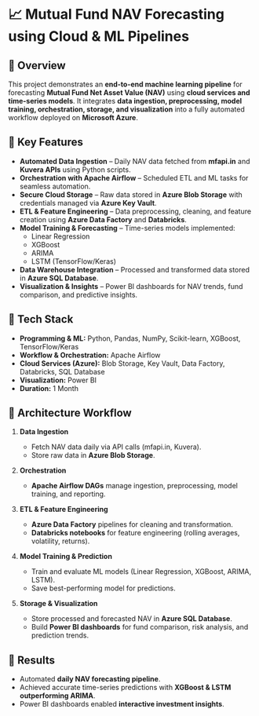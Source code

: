 # 📈 Mutual Fund NAV Forecasting using Cloud & ML Pipelines

## 🔹 Overview

This project demonstrates an **end-to-end machine learning pipeline** for forecasting **Mutual Fund Net Asset Value (NAV)** using **cloud services and time-series models**. It integrates **data ingestion, preprocessing, model training, orchestration, storage, and visualization** into a fully automated workflow deployed on **Microsoft Azure**.

## 🔹 Key Features

* **Automated Data Ingestion** – Daily NAV data fetched from **mfapi.in** and **Kuvera APIs** using Python scripts.
* **Orchestration with Apache Airflow** – Scheduled ETL and ML tasks for seamless automation.
* **Secure Cloud Storage** – Raw data stored in **Azure Blob Storage** with credentials managed via **Azure Key Vault**.
* **ETL & Feature Engineering** – Data preprocessing, cleaning, and feature creation using **Azure Data Factory** and **Databricks**.
* **Model Training & Forecasting** – Time-series models implemented:
  * Linear Regression
  * XGBoost
  * ARIMA
  * LSTM (TensorFlow/Keras)
* **Data Warehouse Integration** – Processed and transformed data stored in **Azure SQL Database**.
* **Visualization & Insights** – Power BI dashboards for NAV trends, fund comparison, and predictive insights.

## 🔹 Tech Stack

* **Programming & ML:** Python, Pandas, NumPy, Scikit-learn, XGBoost, TensorFlow/Keras
* **Workflow & Orchestration:** Apache Airflow
* **Cloud Services (Azure):** Blob Storage, Key Vault, Data Factory, Databricks, SQL Database
* **Visualization:** Power BI
* **Duration:** 1 Month

## 🔹 Architecture Workflow

1. **Data Ingestion**

   * Fetch NAV data daily via API calls (mfapi.in, Kuvera).
   * Store raw data in **Azure Blob Storage**.

2. **Orchestration**

   * **Apache Airflow DAGs** manage ingestion, preprocessing, model training, and reporting.

3. **ETL & Feature Engineering**

   * **Azure Data Factory** pipelines for cleaning and transformation.
   * **Databricks notebooks** for feature engineering (rolling averages, volatility, returns).

4. **Model Training & Prediction**

   * Train and evaluate ML models (Linear Regression, XGBoost, ARIMA, LSTM).
   * Save best-performing model for predictions.

5. **Storage & Visualization**

   * Store processed and forecasted NAV in **Azure SQL Database**.
   * Build **Power BI dashboards** for fund comparison, risk analysis, and prediction trends.

## 🔹 Results

* Automated **daily NAV forecasting pipeline**.
* Achieved accurate time-series predictions with **XGBoost & LSTM outperforming ARIMA**.
* Power BI dashboards enabled **interactive investment insights**.
